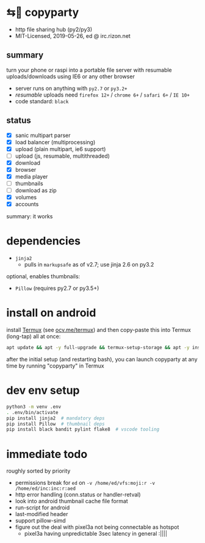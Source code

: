 # ⇆🎉 copyparty

* http file sharing hub (py2/py3)
* MIT-Licensed, 2019-05-26, ed @ irc.rizon.net

## summary

turn your phone or raspi into a portable file server with resumable uploads/downloads using IE6 or any other browser

* server runs on anything with `py2.7` or `py3.2+`
* *resumable* uploads need `firefox 12+` / `chrome 6+` / `safari 6+` / `IE 10+`
* code standard: `black`

## status

* [x] sanic multipart parser
* [x] load balancer (multiprocessing)
* [x] upload (plain multipart, ie6 support)
* [ ] upload (js, resumable, multithreaded)
* [x] download
* [x] browser
* [x] media player
* [ ] thumbnails
* [ ] download as zip
* [x] volumes
* [x] accounts

summary: it works


# dependencies

* `jinja2`
  * pulls in `markupsafe` as of v2.7; use jinja 2.6 on py3.2

optional, enables thumbnails:
* `Pillow` (requires py2.7 or py3.5+)


# install on android

install [Termux](https://termux.com/) (see [ocv.me/termux](https://ocv.me/termux/)) and then copy-paste this into Termux (long-tap) all at once:
```sh
apt update && apt -y full-upgrade && termux-setup-storage && apt -y install curl && cd && curl -L https://github.com/9001/copyparty/raw/master/scripts/copyparty-android.sh > copyparty-android.sh && chmod 755 copyparty-android.sh && ./copyparty-android.sh -h
```

after the initial setup (and restarting bash), you can launch copyparty at any time by running "copyparty" in Termux


# dev env setup
```sh
python3 -m venv .env
. .env/bin/activate
pip install jinja2  # mandatory deps
pip install Pillow  # thumbnail deps
pip install black bandit pylint flake8  # vscode tooling
```


# immediate todo

roughly sorted by priority

* permissions break for `ed` on `-v /home/ed/vfs:moji:r -v /home/ed/inc:inc:r:aed`
* http error handling (conn.status or handler-retval)
* look into android thumbnail cache file format
* run-script for android
* last-modified header
* support pillow-simd
* figure out the deal with pixel3a not being connectable as hotspot
  * pixel3a having unpredictable 3sec latency in general :||||
